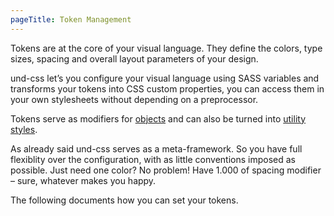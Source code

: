 ```yaml
---
pageTitle: Token Management
---
```


Tokens are at the core of your visual language. They define the colors, type
sizes, spacing and overall layout parameters of your design.

und-css let’s you configure your visual language using SASS variables and
transforms your tokens into CSS custom properties, you can access them in your
own stylesheets without depending on a preprocessor.

Tokens serve as modifiers for [objects](/objects) and can also be turned into [utility styles](/utilities).

As already said und-css serves as a meta-framework. So you have full flexiblity
over the configuration, with as little conventions imposed as possible.
Just need one color? No problem! Have 1.000 of spacing modifier – sure, whatever makes you happy.

The following documents how you can set your tokens.

